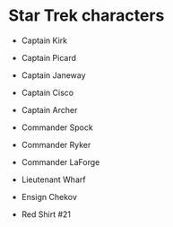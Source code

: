 # Star Trek characters

- Captain Kirk

- Captain Picard

- Captain Janeway

- Captain Cisco

- Captain Archer

- Commander Spock

- Commander Ryker

- Commander LaForge

- Lieutenant Wharf

- Ensign Chekov

- Red Shirt #21
